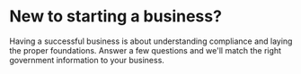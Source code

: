 # New to starting a business?

Having a successful business is about understanding compliance and laying the proper foundations. Answer a few questions and we'll match the right government information to your business.
